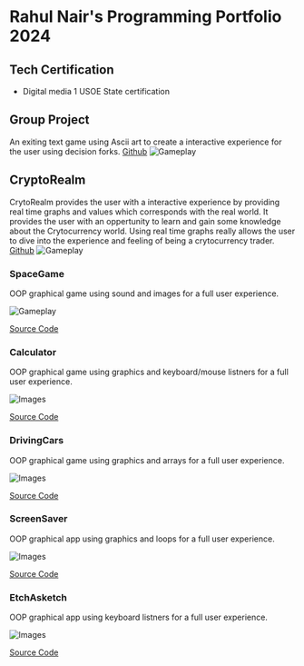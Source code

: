 # Rahul Nair's Programming Portfolio 2024
## Tech Certification
* Digital media 1 USOE State certification

## Group Project
An exiting text game using Ascii art to create a interactive experience for the user using decision forks.
[Github](https://github.com/Rahul7834/Empty-Rooms)
![Gameplay](https://github.com/Rahul7834/programmingportfolio/blob/main/images/Game.png)

## CryptoRealm
CrytoRealm provides the user with a interactive experience by providing real time graphs and values which corresponds with the real world. It provides the user with an oppertunity to learn and gain some knowledge about the Crytocurrency world. Using real time graphs really allows the user to dive into the experience and feeling of being a crytocurrency trader.
[Github](https://github.com/Rahul7834/CryptoRealm)
![Gameplay](https://github.com/Rahul7834/programmingportfolio/blob/main/images/maingui.png)

### SpaceGame
OOP graphical game using sound and images for a full user experience.

![Gameplay](https://github.com/Rahul7834/programmingportfolio/blob/main/images/SpaceGame.png?raw=true)

[Source Code](https://github.com/Rahul7834/programmingportfolio/blob/main/src/SpaceGame%207.zip)

### Calculator
OOP graphical game using graphics and keyboard/mouse listners for a full user experience.

![Images](https://github.com/Rahul7834/programmingportfolio/blob/main/images/Main.png)

[Source Code](https://github.com/Rahul7834/programmingportfolio/blob/main/src/calculatorkeyboard.zip)

### DrivingCars
OOP graphical game using graphics and arrays for a full user experience.

![Images](https://github.com/Rahul7834/programmingportfolio/blob/main/images/DrivingCars.png)

[Source Code](https://github.com/Rahul7834/programmingportfolio/blob/main/src/DriveCars.zip)

### ScreenSaver
OOP graphical app using graphics and loops for a full user experience.

![Images](https://github.com/Rahul7834/programmingportfolio/blob/main/images/Screensaver.png)

[Source Code](https://github.com/Rahul7834/programmingportfolio/blob/main/src/screensaver.zip)

### EtchAsketch
OOP graphical app using keyboard listners for a full user experience.

![Images](https://github.com/Rahul7834/programmingportfolio/blob/main/images/EtchAsketch.png)

[Source Code](https://github.com/Rahul7834/programmingportfolio/blob/main/src/EtchAsketch.zip)
